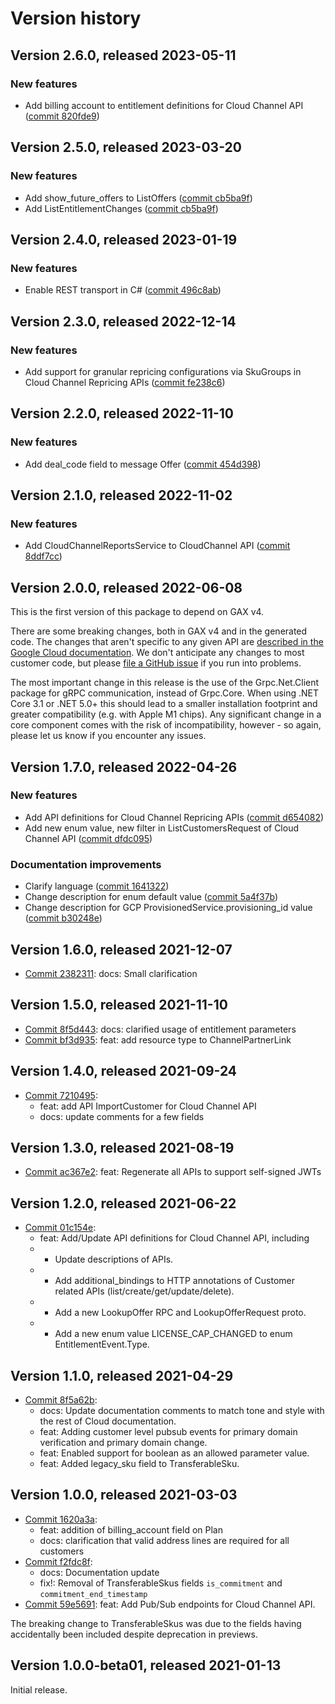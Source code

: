 # Version history

## Version 2.6.0, released 2023-05-11

### New features

- Add billing account to entitlement definitions for Cloud Channel API ([commit 820fde9](https://github.com/googleapis/google-cloud-dotnet/commit/820fde95134e188a06c76d80ae928d989c9a2856))

## Version 2.5.0, released 2023-03-20

### New features

- Add show_future_offers to ListOffers ([commit cb5ba9f](https://github.com/googleapis/google-cloud-dotnet/commit/cb5ba9fcb6aee129ec105af90932a139534e3b76))
- Add ListEntitlementChanges ([commit cb5ba9f](https://github.com/googleapis/google-cloud-dotnet/commit/cb5ba9fcb6aee129ec105af90932a139534e3b76))

## Version 2.4.0, released 2023-01-19

### New features

- Enable REST transport in C# ([commit 496c8ab](https://github.com/googleapis/google-cloud-dotnet/commit/496c8abe53e80646e5dd5a6d4a2231b11b36969a))

## Version 2.3.0, released 2022-12-14

### New features

- Add support for granular repricing configurations via SkuGroups in Cloud Channel Repricing APIs ([commit fe238c6](https://github.com/googleapis/google-cloud-dotnet/commit/fe238c6dd1d6c47b9421ad53ae7a90b89b7c80e6))

## Version 2.2.0, released 2022-11-10

### New features

- Add deal_code field to message Offer ([commit 454d398](https://github.com/googleapis/google-cloud-dotnet/commit/454d398f44d71fc3666c1d40d9bf7cabbba7e430))

## Version 2.1.0, released 2022-11-02

### New features

- Add CloudChannelReportsService to CloudChannel API ([commit 8ddf7cc](https://github.com/googleapis/google-cloud-dotnet/commit/8ddf7cc80ad604df6d5bff81e3a863c92680d702))

## Version 2.0.0, released 2022-06-08

This is the first version of this package to depend on GAX v4.

There are some breaking changes, both in GAX v4 and in the generated
code. The changes that aren't specific to any given API are [described in the Google Cloud
documentation](https://cloud.google.com/dotnet/docs/reference/help/breaking-gax4).
We don't anticipate any changes to most customer code, but please [file a
GitHub issue](https://github.com/googleapis/google-cloud-dotnet/issues/new/choose)
if you run into problems.

The most important change in this release is the use of the Grpc.Net.Client package
for gRPC communication, instead of Grpc.Core. When using .NET Core 3.1 or .NET 5.0+
this should lead to a smaller installation footprint and greater compatibility (e.g.
with Apple M1 chips). Any significant change in a core component comes with the risk
of incompatibility, however - so again, please let us know if you encounter any
issues.


## Version 1.7.0, released 2022-04-26

### New features

- Add API definitions for Cloud Channel Repricing APIs ([commit d654082](https://github.com/googleapis/google-cloud-dotnet/commit/d6540821516272203d41affeda5df0ef4eae31bc))
- Add new enum value, new filter in ListCustomersRequest of Cloud Channel API ([commit dfdc095](https://github.com/googleapis/google-cloud-dotnet/commit/dfdc095dd2ee4c8a91cd9c8dd1960906052033f8))

### Documentation improvements

- Clarify language ([commit 1641322](https://github.com/googleapis/google-cloud-dotnet/commit/1641322b44efbd08a2d62b67468029b1ae0e565c))
- Change description for enum default value ([commit 5a4f37b](https://github.com/googleapis/google-cloud-dotnet/commit/5a4f37bacef8f0b3cb22d9ebf466fc0ab1e50eca))
- Change description for GCP ProvisionedService.provisioning_id value ([commit b30248e](https://github.com/googleapis/google-cloud-dotnet/commit/b30248ea2a0cc0066becda3f56eaa33fed29e157))
## Version 1.6.0, released 2021-12-07

- [Commit 2382311](https://github.com/googleapis/google-cloud-dotnet/commit/2382311): docs: Small clarification

## Version 1.5.0, released 2021-11-10

- [Commit 8f5d443](https://github.com/googleapis/google-cloud-dotnet/commit/8f5d443): docs: clarified usage of entitlement parameters
- [Commit bf3d935](https://github.com/googleapis/google-cloud-dotnet/commit/bf3d935): feat: add resource type to ChannelPartnerLink

## Version 1.4.0, released 2021-09-24

- [Commit 7210495](https://github.com/googleapis/google-cloud-dotnet/commit/7210495):
  - feat: add API ImportCustomer for Cloud Channel API
  - docs: update comments for a few fields

## Version 1.3.0, released 2021-08-19

- [Commit ac367e2](https://github.com/googleapis/google-cloud-dotnet/commit/ac367e2): feat: Regenerate all APIs to support self-signed JWTs

## Version 1.2.0, released 2021-06-22

- [Commit 01c154e](https://github.com/googleapis/google-cloud-dotnet/commit/01c154e):
  - feat: Add/Update API definitions for Cloud Channel API, including
  - * Update descriptions of APIs.
  - * Add additional_bindings to HTTP annotations of Customer related APIs (list/create/get/update/delete).
  - * Add a new LookupOffer RPC and LookupOfferRequest proto.
  - * Add a new enum value LICENSE_CAP_CHANGED to enum EntitlementEvent.Type.

## Version 1.1.0, released 2021-04-29

- [Commit 8f5a62b](https://github.com/googleapis/google-cloud-dotnet/commit/8f5a62b):
  - docs: Update documentation comments to match tone and style with the rest of Cloud documentation.
  - feat: Adding customer level pubsub events for primary domain verification and primary domain change.
  - feat: Enabled support for boolean as an allowed parameter value.
  - feat: Added legacy_sku field to TransferableSku.

## Version 1.0.0, released 2021-03-03

- [Commit 1620a3a](https://github.com/googleapis/google-cloud-dotnet/commit/1620a3a):
  - feat: addition of billing_account field on Plan
  - docs: clarification that valid address lines are required for all customers
- [Commit f2fdc8f](https://github.com/googleapis/google-cloud-dotnet/commit/f2fdc8f):
  - docs: Documentation update
  - fix!: Removal of TransferableSkus fields `is_commitment` and `commitment_end_timestamp`
- [Commit 59e5691](https://github.com/googleapis/google-cloud-dotnet/commit/59e5691): feat: Add Pub/Sub endpoints for Cloud Channel API.

The breaking change to TransferableSkus was due to the fields having
accidentally been included despite deprecation in previews.

## Version 1.0.0-beta01, released 2021-01-13

Initial release.
